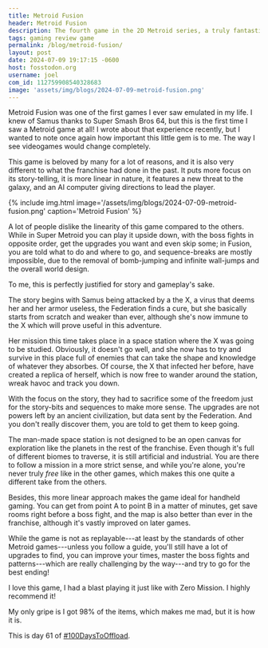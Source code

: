```yaml
---
title: Metroid Fusion
header: Metroid Fusion
description: The fourth game in the 2D Metroid series, a truly fantastic portable experience!
tags: gaming review game
permalink: /blog/metroid-fusion/
layout: post
date: 2024-07-09 19:17:15 -0600
host: fosstodon.org
username: joel
com_id: 112759908540328683
image: 'assets/img/blogs/2024-07-09-metroid-fusion.png'
---
```


Metroid Fusion was one of the first games I ever saw emulated in my life. I knew of Samus thanks to Super Smash Bros 64, but this is the first time I saw a Metroid game at all! I wrote about that experience recently, but I wanted to note once again how important this little gem is to me. The way I see videogames would change completely.

This game is beloved by many for a lot of reasons, and it is also very different to what the franchise had done in the past. It puts more focus on its story-telling, it is more linear in nature, it features a new threat to the galaxy, and an AI computer giving directions to lead the player.

{% include img.html image='/assets/img/blogs/2024-07-09-metroid-fusion.png' caption='Metroid Fusion' %}

A lot of people dislike the linearity of this game compared to the others. While in Super Metroid you can play it upside down, with the boss fights in opposite order, get the upgrades you want and even skip some; in Fusion, you are told what to do and where to go, and sequence-breaks are mostly impossible, due to the removal of bomb-jumping and infinite wall-jumps and the overall world design.

To me, this is perfectly justified for story and gameplay's sake.

The story begins with Samus being attacked by a the X, a virus that deems her and her armor useless, the Federation finds a cure, but she basically starts from scratch and weaker than ever, although she's now immune to the X which will prove useful in this adventure. 

Her mission this time takes place in a space station where the X was going to be studied. Obviously, it doesn't go well, and she now has to try and survive in this place full of enemies that can take the shape and knowledge of whatever they absorbes. Of course, the X that infected her before, have created a replica of herself, which is now free to wander around the station, wreak havoc and track you down.

With the focus on the story, they had to sacrifice some of the freedom just for the story-bits and sequences to make more sense. The upgrades are not powers left by an ancient civilization, but data sent by the Federation. And you don't really discover them, you are told to get them to keep going.

The man-made space station is not designed to be an open canvas for exploration like the planets in the rest of the franchise. Even though it's full of different biomes to traverse, it is still artificial and industrial. You are there to follow a mission in a more strict sense, and while you're alone, you're never truly _free_ like in the other games, which makes this one quite a different take from the others.

Besides, this more linear approach makes the game ideal for handheld gaming. You can get from point A to point B in a matter of minutes, get save rooms right before a boss fight, and the map is also better than ever in the franchise, although it's vastly improved on later games.

While the game is not as replayable---at least by the standards of other Metroid games---unless you follow a guide, you'll still have a lot of upgrades to find, you can improve your times, master the boss fights and patterns---which are really challenging by the way---and try to go for the best ending!

I love this game, I had a blast playing it just like with Zero Mission. I highly recommend it!

My only gripe is I got 98% of the items, which makes me mad, but it is how it is.

This is day 61 of [#100DaysToOffload](https://100daystooffload.com).
